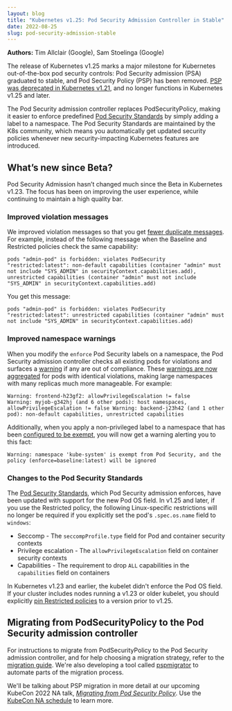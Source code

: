 ```yaml
---
layout: blog
title: "Kubernetes v1.25: Pod Security Admission Controller in Stable"
date: 2022-08-25
slug: pod-security-admission-stable
---
```


**Authors:** Tim Allclair (Google), Sam Stoelinga (Google)

The release of Kubernetes v1.25 marks a major milestone for Kubernetes out-of-the-box pod security
controls: Pod Security admission (PSA) graduated to stable, and Pod Security Policy (PSP) has been
removed.
[PSP was deprecated in Kubernetes v1.21](https://kubernetes.io/blog/2021/04/06/podsecuritypolicy-deprecation-past-present-and-future/),
and no longer functions in Kubernetes v1.25 and later.

The Pod Security admission controller replaces PodSecurityPolicy, making it easier to enforce predefined
[Pod Security Standards](https://kubernetes.io/docs/concepts/security/pod-security-standards/) by
simply adding a label to a namespace. The Pod Security Standards are maintained by the K8s
community, which means you automatically get updated security policies whenever new
security-impacting Kubernetes features are introduced.


## What’s new since Beta?

Pod Security Admission hasn’t changed much since the Beta in Kubernetes v1.23. The focus has been on
improving the user experience, while continuing to maintain a high quality bar.

### Improved violation messages

We improved violation messages so that you get
[fewer duplicate messages](https://github.com/kubernetes/kubernetes/pull/107698). For example,
instead of the following message when the Baseline and Restricted policies check the same
capability:

```
pods "admin-pod" is forbidden: violates PodSecurity "restricted:latest": non-default capabilities (container "admin" must not include "SYS_ADMIN" in securityContext.capabilities.add), unrestricted capabilities (container "admin" must not include "SYS_ADMIN" in securityContext.capabilities.add)
```

You get this message:

```
pods "admin-pod" is forbidden: violates PodSecurity "restricted:latest": unrestricted capabilities (container "admin" must not include "SYS_ADMIN" in securityContext.capabilities.add)
```

### Improved namespace warnings

When you modify the `enforce` Pod Security labels on a namespace, the Pod Security
admission controller checks all existing pods for
violations and surfaces a [warning](/blog/2020/09/03/warnings/) if any are out of compliance. These
[warnings are now aggregated](https://github.com/kubernetes/kubernetes/pull/105889) for pods with
identical violations, making large namespaces with many replicas much more manageable. For example:

```
Warning: frontend-h23gf2: allowPrivilegeEscalation != false
Warning: myjob-g342hj (and 6 other pods): host namespaces, allowPrivilegeEscalation != false Warning: backend-j23h42 (and 1 other pod): non-default capabilities, unrestricted capabilities
```

Additionally, when you apply a non-privileged label to a namespace that has been
[configured to be exempt](https://kubernetes.io/docs/concepts/security/pod-security-admission/#exemptions),
you will now get a warning alerting you to this fact:

```
Warning: namespace 'kube-system' is exempt from Pod Security, and the policy (enforce=baseline:latest) will be ignored
```

### Changes to the Pod Security Standards

The [Pod Security Standards](https://kubernetes.io/docs/concepts/security/pod-security-standards/),
which Pod Security admission enforces, have been updated with support for the new Pod OS
field. In v1.25 and later, if you use the Restricted policy, the following Linux-specific restrictions will no
longer be required if you explicitly set the pod's `.spec.os.name` field to `windows`:

* Seccomp - The `seccompProfile.type` field for Pod and container security contexts
* Privilege escalation - The `allowPrivilegeEscalation` field on container security contexts
* Capabilities - The requirement to drop `ALL` capabilities in the `capabilities` field on containers

In Kubernetes v1.23 and earlier, the kubelet didn't enforce the Pod OS field.
If your cluster includes nodes running a v1.23 or older kubelet, you should explicitly
[pin Restricted policies](https://kubernetes.io/docs/concepts/security/pod-security-admission/#pod-security-admission-labels-for-namespaces)
to a version prior to v1.25.

## Migrating from PodSecurityPolicy to the Pod Security admission controller

For instructions to migrate from PodSecurityPolicy to the Pod Security admission controller, and
for help choosing a migration strategy, refer to the
[migration guide](https://kubernetes.io/docs/tasks/configure-pod-container/migrate-from-psp/).
We're also developing a tool called
[pspmigrator](https://github.com/kubernetes-sigs/pspmigrator) to automate parts
of the migration process.

We'll be talking about PSP migration in more detail at our upcoming KubeCon 2022 NA talk,
[*Migrating from Pod Security Policy*](https://sched.co/182Jx). Use the
[KubeCon NA schedule](https://events.linuxfoundation.org/kubecon-cloudnativecon-north-america/program/schedule/)
to learn more.
